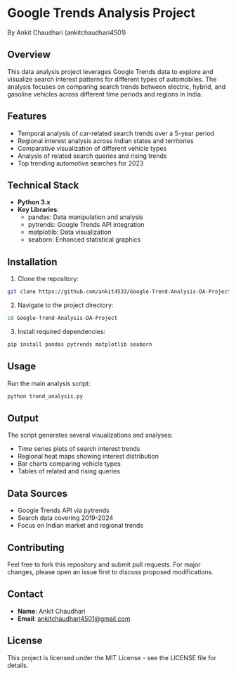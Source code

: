 # Google Trends Analysis Project
By Ankit Chaudhari (ankitchaudhari4501)

## Overview
This data analysis project leverages Google Trends data to explore and visualize search interest patterns for different types of automobiles. The analysis focuses on comparing search trends between electric, hybrid, and gasoline vehicles across different time periods and regions in India.

## Features
- Temporal analysis of car-related search trends over a 5-year period
- Regional interest analysis across Indian states and territories
- Comparative visualization of different vehicle types
- Analysis of related search queries and rising trends
- Top trending automotive searches for 2023

## Technical Stack
- **Python 3.x**
- **Key Libraries**:
  - pandas: Data manipulation and analysis
  - pytrends: Google Trends API integration
  - matplotlib: Data visualization
  - seaborn: Enhanced statistical graphics

## Installation

1. Clone the repository:
```bash
git clone https://github.com/ankit4533/Google-Trend-Analysis-DA-Project.git
```

2. Navigate to the project directory:
```bash
cd Google-Trend-Analysis-DA-Project
```

3. Install required dependencies:
```bash
pip install pandas pytrends matplotlib seaborn
```

## Usage
Run the main analysis script:
```bash
python trend_analysis.py
```

## Output
The script generates several visualizations and analyses:
- Time series plots of search interest trends
- Regional heat maps showing interest distribution
- Bar charts comparing vehicle types
- Tables of related and rising queries

## Data Sources
- Google Trends API via pytrends
- Search data covering 2019-2024
- Focus on Indian market and regional trends

## Contributing
Feel free to fork this repository and submit pull requests. For major changes, please open an issue first to discuss proposed modifications.

## Contact
- **Name**: Ankit Chaudhari
- **Email**: ankitchaudhari4501@gmail.com

## License
This project is licensed under the MIT License - see the LICENSE file for details.
 
